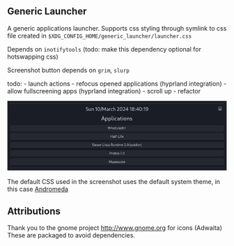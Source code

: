 
## Generic Launcher

A generic applications launcher. 
Supports css styling through symlink to css file created in `$XDG_CONFIG_HOME/generic_launcher/launcher.css`

Depends on `inotifytools` (todo: make this dependency optional for hotswapping css)

Screenshot button depends on `grim`, `slurp`


todo:
	- launch actions
	- refocus opened applications (hyprland integration)
	- allow fullscreening apps (hyprland integration)
	- scroll up
	- refactor

![Demo:](docs/demo_screenshot.jpg)

The default CSS used in the screenshot uses the default system theme, in this case [Andromeda](https://www.gnome-look.org/p/2039961)

## Attributions

Thank you to the gnome project http://www.gnome.org for icons (Adwaita)
These are packaged to avoid dependencies.


